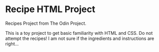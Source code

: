 # Recipe HTML Project
Recipes Project from The Odin Project.

This is a toy project to get basic familiarity with HTML and CSS. Do not attempt the recipes! I am not sure if the ingredients and instructions are right...